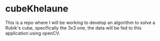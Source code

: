 # cubeKhelaune
This is a repo where I will be working to develop an algorithm to solve a Rubik's cube, specifically the 3x3 one, the data will be fed to this application using openCV.  
